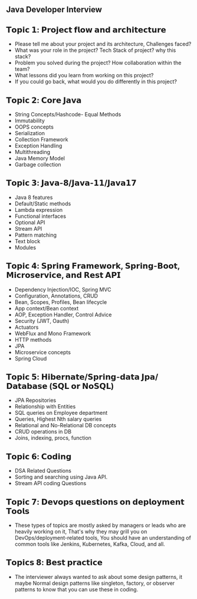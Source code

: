## Java Developer Interview

## 𝗧𝗼𝗽𝗶𝗰 𝟭: 𝗣𝗿𝗼𝗷𝗲𝗰𝘁 𝗳𝗹𝗼𝘄 𝗮𝗻𝗱 𝗮𝗿𝗰𝗵𝗶𝘁𝗲𝗰𝘁𝘂𝗿𝗲 
 - Please tell me about your project and its architecture, Challenges faced?
 - What was your role in the project? Tech Stack of project? why this stack?
 - Problem you solved during the project? How collaboration within the team?
 - What lessons did you learn from working on this project?
 - If you could go back, what would you do differently in this project?

## 𝗧𝗼𝗽𝗶𝗰 𝟮: 𝗖𝗼𝗿𝗲 𝗝𝗮𝘃𝗮
 - String Concepts/Hashcode- Equal Methods
 - Immutability
 - OOPS concepts
 - Serialization
 - Collection Framework
 - Exception Handling
 - Multithreading
 - Java Memory Model
 - Garbage collection

## 𝗧𝗼𝗽𝗶𝗰 𝟯: 𝗝𝗮𝘃𝗮-𝟴/𝗝𝗮𝘃𝗮-𝟭𝟭/𝗝𝗮𝘃𝗮𝟭𝟳
 - Java 8 features
 - Default/Static methods
 - Lambda expression
 - Functional interfaces
 - Optional API
 - Stream API
 - Pattern matching
 - Text block
 - Modules

## 𝗧𝗼𝗽𝗶𝗰 𝟰: 𝗦𝗽𝗿𝗶𝗻𝗴 𝗙𝗿𝗮𝗺𝗲𝘄𝗼𝗿𝗸, 𝗦𝗽𝗿𝗶𝗻𝗴-𝗕𝗼𝗼𝘁, 𝗠𝗶𝗰𝗿𝗼𝘀𝗲𝗿𝘃𝗶𝗰𝗲, 𝗮𝗻𝗱 𝗥𝗲𝘀𝘁 𝗔𝗣𝗜
 - Dependency Injection/IOC, Spring MVC
 - Configuration, Annotations, CRUD
 - Bean, Scopes, Profiles, Bean lifecycle
 - App context/Bean context
 - AOP, Exception Handler, Control Advice
 - Security (JWT, Oauth)
 - Actuators
 - WebFlux and Mono Framework
 - HTTP methods
 - JPA
 - Microservice concepts
 - Spring Cloud

## 𝗧𝗼𝗽𝗶𝗰 𝟱: 𝗛𝗶𝗯𝗲𝗿𝗻𝗮𝘁𝗲/𝗦𝗽𝗿𝗶𝗻𝗴-𝗱𝗮𝘁𝗮 𝗝𝗽𝗮/𝗗𝗮𝘁𝗮𝗯𝗮𝘀𝗲 (𝗦𝗤𝗟 𝗼𝗿 𝗡𝗼𝗦𝗤𝗟)
 - JPA Repositories
 - Relationship with Entities
 - SQL queries on Employee department
 - Queries, Highest Nth salary queries 
 - Relational and No-Relational DB concepts
 - CRUD operations in DB
 - Joins, indexing, procs, function

## 𝗧𝗼𝗽𝗶𝗰 𝟲: 𝗖𝗼𝗱𝗶𝗻𝗴
 - DSA Related Questions
 - Sorting and searching using Java API.
 - Stream API coding Questions

## 𝗧𝗼𝗽𝗶𝗰 𝟳: 𝗗𝗲𝘃𝗼𝗽𝘀 𝗾𝘂𝗲𝘀𝘁𝗶𝗼𝗻𝘀 𝗼𝗻 𝗱𝗲𝗽𝗹𝗼𝘆𝗺𝗲𝗻𝘁 𝗧𝗼𝗼𝗹𝘀
 - These types of topics are mostly asked by managers or leads who are heavily working on it, That's why they may grill you on DevOps/deployment-related tools, You should have an understanding of common tools like Jenkins, Kubernetes, Kafka, Cloud, and all.

## 𝗧𝗼𝗽𝗶𝗰𝘀 𝟴: 𝗕𝗲𝘀𝘁 𝗽𝗿𝗮𝗰𝘁𝗶𝗰𝗲
 - The interviewer always wanted to ask about some design patterns, it maybe Normal design patterns like singleton, factory, or observer patterns to know that you can use these in coding.